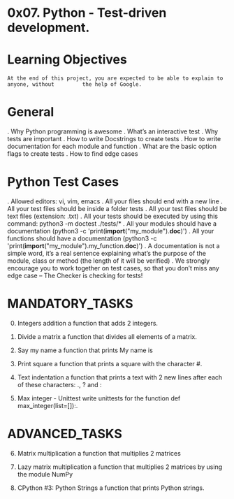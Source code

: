 # 0x07. Python - Test-driven development.

# Learning Objectives

	At the end of this project, you are expected to be able to explain to anyone, without 	      the help of Google.

# General
. Why Python programming is awesome
. What’s an interactive test
. Why tests are important
. How to write Docstrings to create tests
. How to write documentation for each module and function
. What are the basic option flags to create tests
. How to find edge cases

# Python Test Cases
. Allowed editors: vi, vim, emacs
. All your files should end with a new line
. All your test files should be inside a folder tests
. All your test files should be text files (extension: .txt)
. All your tests should be executed by using this command: python3 -m doctest ./tests/*
. All your modules should have a documentation (python3 -c 'print(__import__("my_module").__doc__)')
. All your functions should have a documentation (python3 -c 'print(__import__("my_module").my_function.__doc__)')
. A documentation is not a simple word, it’s a real sentence explaining what’s the purpose of the module, class or method (the length of it will be verified)
. We strongly encourage you to work together on test cases, so that you don’t miss any edge case – The Checker is checking for tests!


# MANDATORY_TASKS
0. Integers addition
	 a function that adds 2 integers.

1. Divide a matrix
	a function that divides all elements of a matrix.

2. Say my name
	a function that prints My name is <first name> <last name>

3. Print square
	a function that prints a square with the character #.

4. Text indentation
	a function that prints a text with 2 new lines after each of these characters: ., ? and :

5. Max integer - Unittest
	 write unittests for the function def max_integer(list=[]):.


# ADVANCED_TASKS

6. Matrix multiplication
	a function that multiplies 2 matrices

7. Lazy matrix multiplication
	a function that multiplies 2 matrices by using the module NumPy

8. CPython #3: Python Strings
	a function that prints Python strings.
